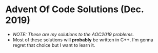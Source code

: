 # Advent Of Code Solutions (Dec. 2019) 
- *NOTE: These are my solutions to the AOC2019 problems.*
- Most of these solutions will **probably** be written in C++. I'm gonna regret
  that choice but I want to learn it. 
